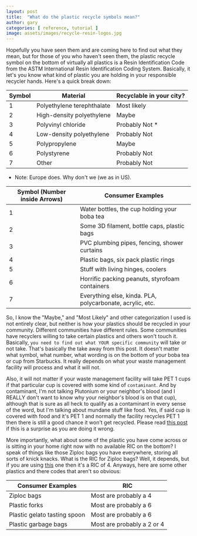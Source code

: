 ```yaml
---
layout: post
title:  "What do the plastic recycle symbols mean?"
author: gary
categories: [ reference, tutorial ]
image: assets/images/recycle-resin-logos.jpg
---
```

Hopefully you have seen them and are coming here to find out what they mean, but for those of you who haven't seen them, the plastic recycle symbol on the bottom of virtually all plastics is a Resin Identification Code from the ASTM International Resin Identification Coding System. Basically, it let's you know what kind of plastic you are holding in your responsible recycler hands. Here's a quick break down:

| Symbol  | Material                        | Recyclable in your city?  | 
| --------|---------------------------------|---------------------------|
| 1       | Polyethylene terephthalate      | Most likely               | 
| 2       | High-density polyethylene       | Maybe                     |
| 3       | Polyvinyl chloride              | Probably Not *            |
| 4       | Low-density polyethylene        | Probably Not              |
| 5       | Polypropylene                   | Maybe                     |
| 6       | Polystyrene                     | Probably Not              |
| 7       | Other                           | Probably Not              |
* Note: Europe does. Why don't we (we as in US).

| Symbol (Number inside Arrows) | Consumer Examples                                           | 
| ------------------------------|-------------------------------------------------------------|
| 1                             | Water bottles, the cup holding your boba tea                | 
| 2                             | Some 3D filament, bottle caps, plastic bags                 |
| 3                             | PVC plumbing pipes, fencing, shower curtains                |
| 4                             | Plastic bags, six pack plastic rings                        |
| 5                             | Stuff with living hinges, coolers                           |
| 6                             | Horrific packing peanuts, styrofoam containers              |
| 7                             | Everything else, kinda. PLA, polycarbonate, acrylic, etc.   |

So, I know the "Maybe," and "Most Likely" and other categorization I used is not entirely clear, but neither is how your plastics should be recycled in your community. Different communities have different rules. Some communities have recyclers willing to take certain plastics and others won't touch it. Basically, `you need to find out what YOUR specific community` will take or not take. That's basically the take away from this post. It doesn't matter what symbol, what number, what wording is on the bottom of your boba tea or cup from Starbucks. It really depends on what your waste management facility will process and what it will not.

Also, it will not matter if your waste management facility will take PET 1 cups if that particular cup is covered with some kind of `contaminant`. And by contaminant, I'm not talking Plutonium or your neighbor's blood (and I REALLY don't want to know why your neighbor's blood is on that cup), although that is sure as all heck to qualify as a contaminant in every sense of the word, but I'm talking about mundane stuff like food. Yes, if said cup is covered with food and it's PET 1 and normally the facility recycles PET 1 then there is still a good chance it won't get recycled. Please read [this post][recycling-wrong] if this is a surprise as you are doing it wrong.

More importantly, what about some of the plastic you have come across or is sitting in your home right now with no available RIC on the bottom? I speak of things like those Ziploc bags you have everywhere, storing all sorts of knick knacks. What is the RIC for Ziploc bags? Well, it depends, but if you are using [this][ziploc-material] one then it's a RIC of 4. Anyways, here are some other plastics and there codes that aren't so obvious:

| Consumer Examples               | RIC                                           | 
| --------------------------------|-----------------------------------------------|
| Ziploc bags                     | Most are probably a 4                         | 
| Plastic forks                   | Most are probably a 6                         |
| Plastic gelato tasting spoon    | Most are probably a 6                         |
| Plastic garbage bags            | Most are probably a 2 or 4                    |


[recycling-wrong]: https://chargerocket.tech/blog/your-recycling-is-all-wrong/
[ziploc-material]: https://www.whatsinsidescjohnson.com/us/en/brands/ziploc/ziploc-brand-freezer-bags
